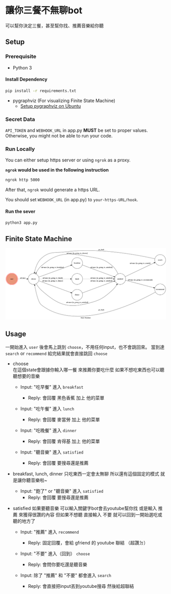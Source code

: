 # 讓你三餐不無聊bot

可以幫你決定三餐，甚至幫你找、推薦音樂給你聽

## Setup

### Prerequisite
* Python 3

#### Install Dependency
```sh
pip install -r requirements.txt
```

* pygraphviz (For visualizing Finite State Machine)
    * [Setup pygraphviz on Ubuntu](http://www.jianshu.com/p/a3da7ecc5303)

### Secret Data

`API_TOKEN` and `WEBHOOK_URL` in app.py **MUST** be set to proper values.
Otherwise, you might not be able to run your code.

### Run Locally
You can either setup https server or using `ngrok` as a proxy.

**`ngrok` would be used in the following instruction**

```sh
ngrok http 5000
```

After that, `ngrok` would generate a https URL.

You should set `WEBHOOK_URL` (in app.py) to `your-https-URL/hook`.

#### Run the sever

```sh
python3 app.py
```

## Finite State Machine
![fsm](./img/show-fsm.png)

## Usage

一開始進入 `user` 後會馬上跳到 `choose`，不用任何input，也不會跳回來。
當到達 `search` or `recommend` 給完結果就會直接跳回 `choose`

* choose	
在這個state會跟據你輸入哪一餐
來推薦你要吃什麼
如果不想吃東西也可以聽聽想要的音樂
	* Input: "吃早餐" 進入 `breakfast`
		* Reply: 會回覆 黑色香蕉 加上 他的菜單

	* Input: "吃午餐" 進入 `lunch`
		* Reply: 會回覆 麥當勞 加上 他的菜單

	* Input: "吃晚餐" 進入 `dinner`
		* Reply: 會回覆 肯得基 加上 他的菜單

	* Input: "聽音樂" 進入 `satisfied`
		* Reply: 會回覆 要搜尋還是推薦

* breakfast, lunch, dinner
只吃東西一定會太無聊
所以還有這個固定的模式 就是讓你聽音樂啦~
	* Input: "飽了" or "聽音樂" 進入 `satisfied`
		* Reply: 會回覆 要搜尋還是推薦

* satisfied
如果要聽音樂
可以輸入關鍵字bot會去youtube幫你找
或是輸入 推薦 來獲得很讚的內容
但如果不想聽 直接輸入 不要 就可以回到一開始選吃或聽的地方了
	* Input: "推薦" 進入 `recommend`
		* Reply: 固定回覆，會給 gfriend 的 youtube 聯結 （超讚ㄉ）

	* Input: "不要" 進入（回到） `choose`
		* Reply: 會問你要吃還是聽音樂
	
	* Input: 除了 "推薦" 和 "不要" 都會進入 `search`
		* Reply: 會直接把input丟到youtube搜尋 然後給超聯結



